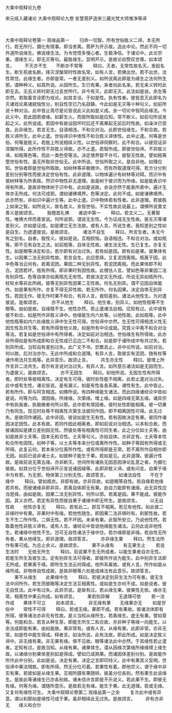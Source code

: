 <!-- { "loadSidebar": true } -->
大乘中观释论九卷


宋元续入藏诸论
大乘中观释论九卷
安慧菩萨造宋三藏光梵大师惟净等译

　　

大乘中观释论卷第一
观缘品第一
　　归命一切智。所有世俗胜义二谛。本无所行。若无所行。摄化有情事。即当舍离。菩萨为开示故。造此中论。然此不同一切外道所说缘生。佛说缘生法。为令觉悟多慢心者。生极净信。于诸论中。此论宗重。谓缘生义。即无灭等句。最胜缘生。显明开示。是故论初赞叹世尊。如本颂言。
　　不灭亦不生　　不断亦不常等
　　释曰。灭者。无常性故名灭。发起名生。断生死故名断。择灭涅槃常时性故名常。如有人言。若佛出世。若不出世。法性常住。此缘生者。亦即是常。一者无差别义。如所说离此即是为缘生之法何所生邪。谓种种义。如其所说。从因所生。生已有果。来者向此名来。若无来义转时此即无去。无去义转时即无过去世所行。非今有灭。此即无灭。此法如是说。余生等亦然。若取着言诠即为戏论。如其言诠。于如是性。执有性者。彼皆息灭此即名为灭诸戏论离诸娆恼性分。别自性空已乃名寂静。今此如是无灭等十种句义。如前所说十种对治。此中皆止周尽是论皆说此义此如是义成。余一切论中皆同此缘法。今此义中。若此因若彼缘。如薪生火。而彼所取如是应知。常不断义。如前句所说发起之义。此所说成。若因中有故设因坏时后还不离果起无前后时性故。如澡沐已受食。此非缘生。若言无生。自语相违。不和合对治。此即世俗缘生。不和合故。若胜义谛所生。此中止遣。世俗谛识中体性不和合胜义谛体性。此中止遣。何等是世俗。何等是胜义。若胜上所说相续义性。以世俗谛伺察时。此不和合。以彼现证非涅槃所得。此所作性不异胜义谛故。亦不止遣。若智所成。即彼世俗谛。不异胜义谛。如瓶等色等。而此一类色受等法。决定境界智不许可。彼智无性故。譬如瓶等堕世俗有性。虽无所取非世俗无。此中所说。世俗所取之义。是自非他。如理应知。世俗者即是世俗所取故。如树林等非极微许。而有所取道理可得。若方分分别差别分别等性而彼决定世俗有性。此非道理。以物体遍计有树林等对碍。而识中有彼树林等为所表故。然识中物性非无道理。由是树于彼识而为所缘。如是能表识中得有所表。是故非物体树于识中有。此如是说故。余说亦然于能表所表中。遍计无体亦无所成。何法可成邪。谓如诸佛境界。色等决定。此何不成。如彼诸佛境界。此亦然有。非如识中遍计生等。此中止遣。识中物体若有性者。此非道理。若彼胜上如来之智。如所说义。故名胜义。余皆世俗。不实性故此说最上。谓佛所说善文善义是故颂言。
　　我稽首礼佛　　诸说中第一
　　释曰。若文义二。无著智性。唯佛大师而善宣说。何所说邪。谓说无生性。今为证成无生性故。彼无灭等诸差别义。亦如是证成。如是建立无生法故。或有人言。所说生者。我知差别之性如是自生。为遮遣彼说。是故颂言。
　　诸法不自生
　　释曰。所言生者。本无今有之别名。自者。我性义。彼如是说。互相损恼。自语相违。不和合对治。或如瓶等。即不见有自生之法。如前瓶等。自体无性故。诸生法无性。生已复生。亦复无性。如是眼等决定和合。若尔即有对治过失。若有如是因。即有如是果。彼果体有生。以因果二法无别异性故。若言自生。此应思择。又复泥团离瓶。瓶离于因。此中色等当云何有。若离泥团。果因二种无别异性。若泥团离瓶。而此果体即不和合。泥团若坏。瓶有所得。即非果时有因性故。此僧佉人言。譬如色等非果因二法有别异性。色等自体亦如离瓶先无有性。若彼决定实无所成。所说无异如瓶所作。杖轮水等非此所阙。彼等无别异性因果二无性故。何名无别异。谓不见因自体能作。如是果有所作。亦复不得无异性故。若无所作。何名因果。决定自体无别异性。若因无作。彼无作时果不和合。有异人言。我知差别。诸法从他性生。为对遣彼说。是故颂言。
　　亦不从他生
　　释曰。他生者。别异义。如他性瓶等不生眼等。由如是故。自缘既不生。他性亦然。若止遣诸法自相。应知有过。此中或有彼不和合。如是所作非胜义谛中。他缘能生内六处等。以他性故。此如瓶等。此中他性瓶等如内六处缘胜义谛中生无性可得。世俗谛中亦然。生无性可得相违义性无因生性及共生等。若有所得皆他义故。如是所有中论成就。究竟义中离不和合对治等法。若复如是世俗谛中有所得者。决定如前对治相违。世俗缘生有所得故。此亦非所得如是有所成即和合无性成已见边二不和合。如是即于诸所成中有共过失。若别异所成。当知自有差别过失。此广文不书。恐繁且止。非中论所说。如前对治。何以故。后对治亦尔。无此中所成和合道理。有异人言。取彼实有泥团。随有杖等诸作用法共生瓶等。此异意乐。故颂止言。
　　共生亦无性
　　释曰。彼增上所作言非二法共生。若尔有言说对治过失。有异人言。如所意乐诸法如是无因而生。为遣彼义。是故颂言。
　　亦不无因生
　　释曰。如他所说。无因生性有所得者。即时处等彼相离性。决定有生可得。彼时处性能不相离。此若止遣对治过失。此中或有生性。诸论皆说。是有漏义。如是有性各各系属。诸性有生。此中皆止。若有所作。即与阿含相违。如佛所说。有四种缘能生诸法。而此四缘诸经论中皆如是说。何等为四。谓因缘。所缘缘。次第缘。增上缘。如是四缘无第五缘。诸异宗中有执我者。执极微者何所以邪。此中若有常因者。彼时处性即能相离。彼一切果乃有同生。现见时处等不相离性次第生法彼同作因。即不相离因性可得。此无过失。是故同作诸因。此中非因。彼说如是生无有性。若有因故决定有果。彼同作诸因决定因性。此本有故。若同作因此相离者。即如前说对治相违。以本和合故。而彼诸因如是建立差别因无性。然彼处等有相离性可同生者。此之分位如士夫等。由如是故非士夫等。因本无和合性。士夫等句义。亦如自体。亦非定有。士夫等本性和合所有因性。如种子等。以士夫等本来分位或离所作性。如种子等因有所得或无所得。此复云何。若本来分位离所作性。或有所得即是无常。若不离所作自相亦即无因。如前已说非诸士夫。如彼种子能生于果。若如是见。此非道理。彼遍计性故。是故前说无第五缘。亦非断灭。世间所有诸执无因恶因诤论乱意之者。为摄化彼故。如其分位于世俗谛开示宣说诸因缘等。此即非胜义谛。或有问言。自果于缘中为有邪。为无邪。物体第三分别无性。故颂答言。
　　如诸法自性　　不在于缘中
　　释曰。譬如瓶衣。非即有故。亦非异故。如是眼等自性。若自缘若他缘若共有。而彼诸缘非即非异。若离自体即无有果。由自力能即有诸缘。此无异性应当思择。由如是故。因果二法无别异性。何所以邪。若离是因。果不能成。彼能作因。其义亦然。若定有异性而彼自果于诸缘中即无所生。是故颂言。
　　以无自性故　　他性亦复无
　　释曰。若有此二。即互不相离。若见有他性。如此彼二非缘时中有果。非果时中有缘。若他性随生。即因果二法非俱时有。刹那性故。若生不生二所作性。二俱无性。若不坏因。未来有果。此智所安立。乃说他性然。若取着他性非胜义谛有。或有人言。诸经论中皆说他缘能生诸法。云何此说非他性生。若诸缘中他性不生。岂可无自性诸法于缘中住。若尔缘即是非缘。若自性无所有者。果从他缘生。即非道理。故颂答言。
　　亦非缘生果
　　释曰。然生法所作有果可成。为总止余义。是故颂言。
　　果不从缘有　　有无果生止
　　若说生法时　　无依无所生
　　释曰。前说果不生无所成者。以能生果者自亦无性。若能生所生及彼生法。定有别异生法可得者。即彼所作说为能生。此中别异生法即无所成。若果离于缘。即所生生法云何得成。他所系属故。或有人言。所作如是从缘所成。非物体自性成故。是故非眼等六处能成缘法有此意乐。故颂答言。
　　果不从缘生　　此果缘中生
　　释曰。若彼决定别异生法为可有者。彼无生法中间所作。若生而彼眼等决定生法互相离性。或如是生亦何不成。如是说者。彼无自性法。此中有过失。此异宗说。是故有过。若从缘生果。彼果性无依。缘亦无常。相离性中果云何成。如有颂言。
　　果若别异解　　无道理可依
　　若一法作成　　果体不可立
　　如本颂言。
　　非无缘有果　　无缘果亦无
　　如是世俗中　　常性不可得
　　释曰。若或无缘。果即不成。若有果故。彼诸法体即有所得。彼等诸法亦非先有性故。是义当知从缘所生。若离缘生。虚无有果。譬如芽等。何能和合。若言从种生芽。即能生所生二和合故。亦非种子等缘一向能生。以余法成即能有果。由如是故。果非常有。或有人言。从缘有果。此即非常。亦非无常。如是性中能生得成。释者言。如汝所说。此有法故。即此所成。如是决定胜义谛中。非无缘有果。非无果有缘。俱不见故。眼等诸法此中亦然。于其缘性若止遣者。定知有过。是故当知。从缘有果。诸果体生。谓从因缘次第缘所缘缘增上缘生故。以诸缘分别果体差别如是得成。譬如已成熟果。而诸因体差别分别。是故能作所作此中分别。此如是说。决定有果。决定之言即印持义。此中有果其义显明。世俗谛中果法增胜。即有所得。然无分位可着。若果性有着。即他宗义。谓于缘中非实有果。若彼如是从缘生果。互相所摄有果随转。彼虽分位各别。然有果生此说缘生。是故此等诸缘生已亦各别故。诸未信许言即是不乐说义。若此果不生。即彼无有缘。何等为缘。谓随所意乐。是故若无有缘。能生于果。此无道理。若或无缘。又复何有缘性可生。
大乘中观释论卷第二
观缘品第一之余
　　复次此中或有异意。谓以刹那如是缘性可成于果。虽非相续此无过失。是故颂言。
　　非有亦非无　　缘义和合尔
